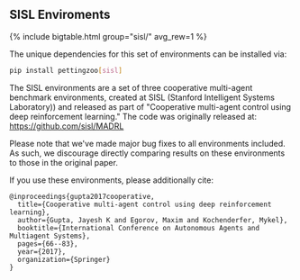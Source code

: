 ## SISL Enviroments

{% include bigtable.html group="sisl/" avg_rew=1 %}

The unique dependencies for this set of environments can be installed via:

````bash
pip install pettingzoo[sisl]
````

The SISL environments are a set of three cooperative multi-agent benchmark environments, created at SISL (Stanford Intelligent Systems Laboratory)) and released as part of "Cooperative multi-agent control using deep reinforcement learning." The code was originally released at: https://github.com/sisl/MADRL

Please note that we've made major bug fixes to all environments included. As such, we discourage directly comparing results on these environments to those in the original paper.

If you use these environments, please additionally cite:

```
@inproceedings{gupta2017cooperative,
  title={Cooperative multi-agent control using deep reinforcement learning},
  author={Gupta, Jayesh K and Egorov, Maxim and Kochenderfer, Mykel},
  booktitle={International Conference on Autonomous Agents and Multiagent Systems},
  pages={66--83},
  year={2017},
  organization={Springer}
}
```
